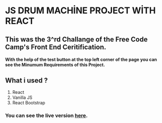 # JS DRUM MACHİNE PROJECT WİTH REACT
## This was the 3^rd Challange of the Free Code Camp's Front End Ceritification.
#### With the help of the test button at the top left corner of the page you can see the Minumum Requirements of this Project.
## What i used ?
1. React
2. Vanilla JS
3. React Bootstrap
### You can see the live version [here](https://rizikolik.github.io/JSDrumMachine/).
